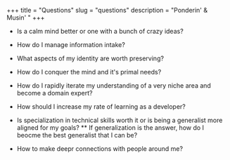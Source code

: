 +++
title = "Questions"
slug = "questions"
description = "Ponderin' & Musin' "
+++

* Is a calm mind better or one with a bunch of crazy ideas? 
* How do I manage information intake? 
* What aspects of my identity are worth preserving? 
* How do I conquer the mind and it's primal needs? 
* How do I rapidly iterate my understanding of a very niche area and become a domain expert? 
* How should I increase my rate of learning as a developer? 
* Is specialization in technical skills worth it or is being a generalist more aligned for my goals? 
    ** If generalization is the answer, how do I beocme the best generalist that I can be? 

* How to make deepr connections with people around me? 

